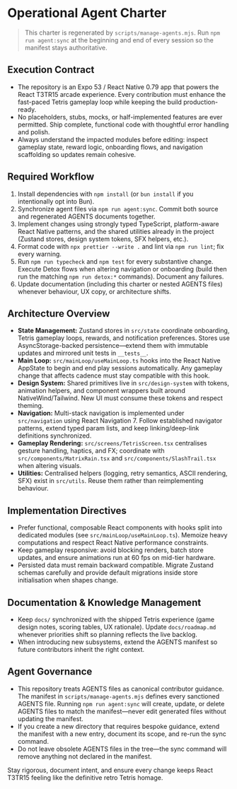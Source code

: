 # Operational Agent Charter

> This charter is regenerated by `scripts/manage-agents.mjs`. Run `npm run agent:sync` at the beginning and end of every session so the manifest stays authoritative.

## Execution Contract
- The repository is an Expo 53 / React Native 0.79 app that powers the React T3TR15 arcade experience. Every contribution must enhance the fast-paced Tetris gameplay loop while keeping the build production-ready.
- No placeholders, stubs, mocks, or half-implemented features are ever permitted. Ship complete, functional code with thoughtful error handling and polish.
- Always understand the impacted modules before editing: inspect gameplay state, reward logic, onboarding flows, and navigation scaffolding so updates remain cohesive.

## Required Workflow
1. Install dependencies with `npm install` (or `bun install` if you intentionally opt into Bun).
2. Synchronize agent files via `npm run agent:sync`. Commit both source and regenerated AGENTS documents together.
3. Implement changes using strongly typed TypeScript, platform-aware React Native patterns, and the shared utilities already in the project (Zustand stores, design system tokens, SFX helpers, etc.).
4. Format code with `npx prettier --write .` and lint via `npm run lint`; fix every warning.
5. Run `npm run typecheck` and `npm test` for every substantive change. Execute Detox flows when altering navigation or onboarding (build then run the matching `npm run detox:*` commands). Document any failures.
6. Update documentation (including this charter or nested AGENTS files) whenever behaviour, UX copy, or architecture shifts.

## Architecture Overview
- **State Management:** Zustand stores in `src/state` coordinate onboarding, Tetris gameplay loops, rewards, and notification preferences. Stores use AsyncStorage-backed persistence—extend them with immutable updates and mirrored unit tests in `__tests__`.
- **Main Loop:** `src/mainLoop/useMainLoop.ts` hooks into the React Native AppState to begin and end play sessions automatically. Any gameplay change that affects cadence must stay compatible with this hook.
- **Design System:** Shared primitives live in `src/design-system` with tokens, animation helpers, and component wrappers built around NativeWind/Tailwind. New UI must consume these tokens and respect theming.
- **Navigation:** Multi-stack navigation is implemented under `src/navigation` using React Navigation 7. Follow established navigator patterns, extend typed param lists, and keep linking/deep-link definitions synchronized.
- **Gameplay Rendering:** `src/screens/TetrisScreen.tsx` centralises gesture handling, haptics, and FX; coordinate with `src/components/MatrixRain.tsx` and `src/components/SlashTrail.tsx` when altering visuals.
- **Utilities:** Centralised helpers (logging, retry semantics, ASCII rendering, SFX) exist in `src/utils`. Reuse them rather than reimplementing behaviour.

## Implementation Directives
- Prefer functional, composable React components with hooks split into dedicated modules (see `src/mainLoop/useMainLoop.ts`). Memoize heavy computations and respect React Native performance constraints.
- Keep gameplay responsive: avoid blocking renders, batch store updates, and ensure animations run at 60 fps on mid-tier hardware.
- Persisted data must remain backward compatible. Migrate Zustand schemas carefully and provide default migrations inside store initialisation when shapes change.

## Documentation & Knowledge Management
- Keep `docs/` synchronized with the shipped Tetris experience (game design notes, scoring tables, UX rationale). Update `docs/roadmap.md` whenever priorities shift so planning reflects the live backlog.
- When introducing new subsystems, extend the AGENTS manifest so future contributors inherit the right context.

## Agent Governance
- This repository treats AGENTS files as canonical contributor guidance. The manifest in `scripts/manage-agents.mjs` defines every sanctioned AGENTS file. Running `npm run agent:sync` will create, update, or delete AGENTS files to match the manifest—never edit generated files without updating the manifest.
- If you create a new directory that requires bespoke guidance, extend the manifest with a new entry, document its scope, and re-run the sync command.
- Do not leave obsolete AGENTS files in the tree—the sync command will remove anything not declared in the manifest.

Stay rigorous, document intent, and ensure every change keeps React T3TR15 feeling like the definitive retro Tetris homage.
